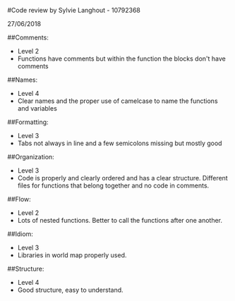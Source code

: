 #Code review
by Sylvie Langhout - 10792368

27/06/2018

##Comments:
- Level 2
- Functions have comments but within the function the blocks don't have comments  

##Names:
- Level 4
- Clear names and the proper use of camelcase to name the functions and variables

##Formatting:
- Level 3
- Tabs not always in line and a few semicolons missing but mostly good

##Organization:
- Level 3
- Code is properly and clearly ordered and has a clear structure. Different files for functions that belong together and no code in comments.

##Flow:
- Level 2
- Lots of nested functions. Better to call the functions after one another.

##Idiom:
- Level 3
- Libraries in world map properly used.

##Structure:
- Level 4
- Good structure, easy to understand.
